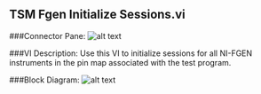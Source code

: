 ## **TSM Fgen Initialize Sessions.vi**
###Connector Pane:
![alt text](/images/Instrument%20Control/Fgen/TSM%20Fgen%20Initialize%20Sessions.vic.png "TSM Fgen Initialize Sessions.vi connector pane")

###VI Description:
Use this VI to initialize sessions for all NI-FGEN instruments in the pin map associated with the test program. 

###Block Diagram:
![alt text](/images/Instrument%20Control/Fgen/TSM%20Fgen%20Initialize%20Sessions.vid.png "TSM Fgen Initialize Sessions.vi block diagram")
